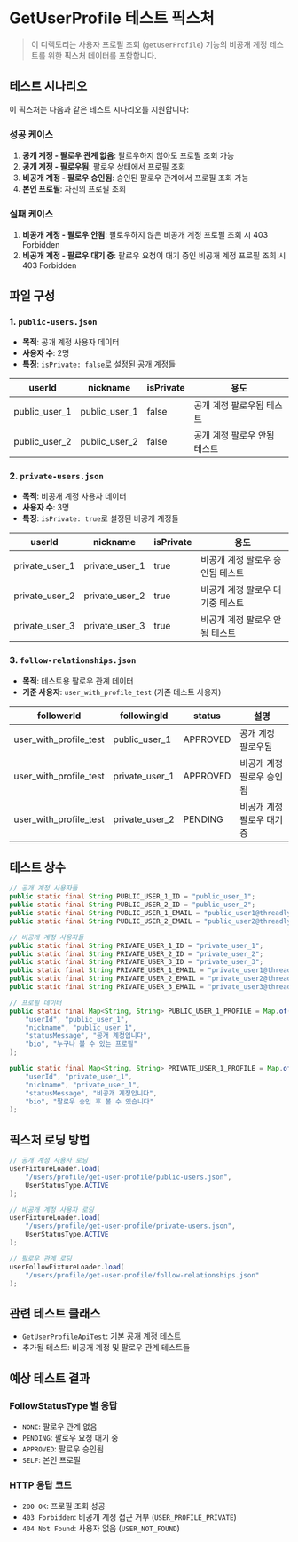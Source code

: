 # GetUserProfile 테스트 픽스처

> 이 디렉토리는 사용자 프로필 조회 (`getUserProfile`) 기능의 비공개 계정 테스트를 위한 픽스처 데이터를 포함합니다.

## 테스트 시나리오

이 픽스처는 다음과 같은 테스트 시나리오를 지원합니다:

### 성공 케이스
1. **공개 계정 - 팔로우 관계 없음**: 팔로우하지 않아도 프로필 조회 가능
2. **공개 계정 - 팔로우됨**: 팔로우 상태에서 프로필 조회
3. **비공개 계정 - 팔로우 승인됨**: 승인된 팔로우 관계에서 프로필 조회 가능
4. **본인 프로필**: 자신의 프로필 조회

### 실패 케이스
1. **비공개 계정 - 팔로우 안됨**: 팔로우하지 않은 비공개 계정 프로필 조회 시 403 Forbidden
2. **비공개 계정 - 팔로우 대기 중**: 팔로우 요청이 대기 중인 비공개 계정 프로필 조회 시 403 Forbidden

## 파일 구성

### 1. `public-users.json`
- **목적**: 공개 계정 사용자 데이터
- **사용자 수**: 2명
- **특징**: `isPrivate: false`로 설정된 공개 계정들

| userId | nickname | isPrivate | 용도 |
|--------|----------|-----------|------|
| public_user_1 | public_user_1 | false | 공개 계정 팔로우됨 테스트 |
| public_user_2 | public_user_2 | false | 공개 계정 팔로우 안됨 테스트 |

### 2. `private-users.json`
- **목적**: 비공개 계정 사용자 데이터
- **사용자 수**: 3명
- **특징**: `isPrivate: true`로 설정된 비공개 계정들

| userId | nickname | isPrivate | 용도 |
|--------|----------|-----------|------|
| private_user_1 | private_user_1 | true | 비공개 계정 팔로우 승인됨 테스트 |
| private_user_2 | private_user_2 | true | 비공개 계정 팔로우 대기중 테스트 |
| private_user_3 | private_user_3 | true | 비공개 계정 팔로우 안됨 테스트 |

### 3. `follow-relationships.json`
- **목적**: 테스트용 팔로우 관계 데이터
- **기준 사용자**: `user_with_profile_test` (기존 테스트 사용자)

| followerId | followingId | status | 설명 |
|------------|-------------|--------|------|
| user_with_profile_test | public_user_1 | APPROVED | 공개 계정 팔로우됨 |
| user_with_profile_test | private_user_1 | APPROVED | 비공개 계정 팔로우 승인됨 |
| user_with_profile_test | private_user_2 | PENDING | 비공개 계정 팔로우 대기중 |

## 테스트 상수

```java
// 공개 계정 사용자들
public static final String PUBLIC_USER_1_ID = "public_user_1";
public static final String PUBLIC_USER_2_ID = "public_user_2";
public static final String PUBLIC_USER_1_EMAIL = "public_user1@threadly.com";
public static final String PUBLIC_USER_2_EMAIL = "public_user2@threadly.com";

// 비공개 계정 사용자들  
public static final String PRIVATE_USER_1_ID = "private_user_1";
public static final String PRIVATE_USER_2_ID = "private_user_2";
public static final String PRIVATE_USER_3_ID = "private_user_3";
public static final String PRIVATE_USER_1_EMAIL = "private_user1@threadly.com";
public static final String PRIVATE_USER_2_EMAIL = "private_user2@threadly.com";
public static final String PRIVATE_USER_3_EMAIL = "private_user3@threadly.com";

// 프로필 데이터
public static final Map<String, String> PUBLIC_USER_1_PROFILE = Map.of(
    "userId", "public_user_1",
    "nickname", "public_user_1",
    "statusMessage", "공개 계정입니다",
    "bio", "누구나 볼 수 있는 프로필"
);

public static final Map<String, String> PRIVATE_USER_1_PROFILE = Map.of(
    "userId", "private_user_1", 
    "nickname", "private_user_1",
    "statusMessage", "비공개 계정입니다",
    "bio", "팔로우 승인 후 볼 수 있습니다"
);
```

## 픽스처 로딩 방법

```java
// 공개 계정 사용자 로딩
userFixtureLoader.load(
    "/users/profile/get-user-profile/public-users.json", 
    UserStatusType.ACTIVE
);

// 비공개 계정 사용자 로딩  
userFixtureLoader.load(
    "/users/profile/get-user-profile/private-users.json", 
    UserStatusType.ACTIVE
);

// 팔로우 관계 로딩
userFollowFixtureLoader.load(
    "/users/profile/get-user-profile/follow-relationships.json"
);
```

## 관련 테스트 클래스

- `GetUserProfileApiTest`: 기본 공개 계정 테스트
- 추가될 테스트: 비공개 계정 및 팔로우 관계 테스트들

## 예상 테스트 결과

### FollowStatusType 별 응답
- `NONE`: 팔로우 관계 없음
- `PENDING`: 팔로우 요청 대기 중  
- `APPROVED`: 팔로우 승인됨
- `SELF`: 본인 프로필

### HTTP 응답 코드
- `200 OK`: 프로필 조회 성공
- `403 Forbidden`: 비공개 계정 접근 거부 (`USER_PROFILE_PRIVATE`)
- `404 Not Found`: 사용자 없음 (`USER_NOT_FOUND`)